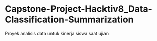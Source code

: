 # Capstone-Project-Hacktiv8_Data-Classification-Summarization
Proyek analisis data untuk kinerja siswa saat ujian
